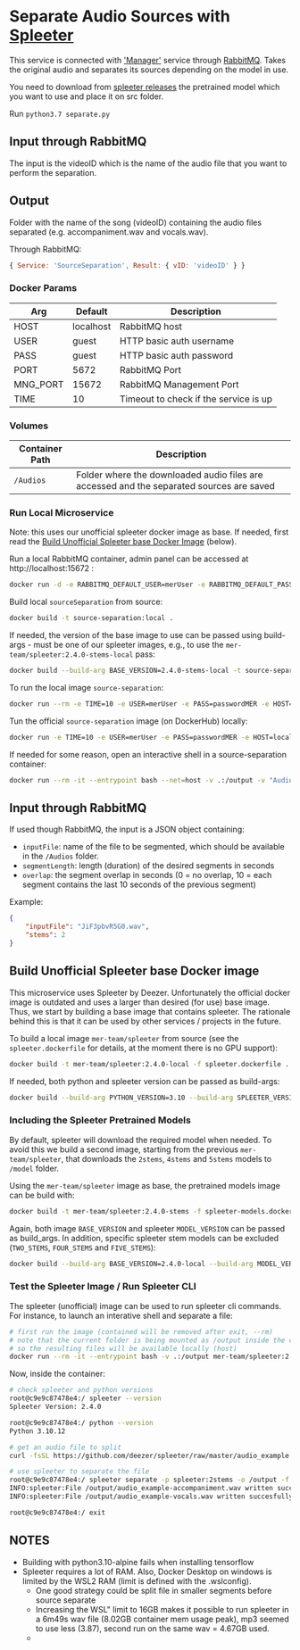 # Separate Audio Sources with [Spleeter](https://github.com/deezer/spleeter)

This service is connected with ['Manager'](https://github.com/mer-team/Tests/blob/rabbit-manager/Manager/manager.js) service through [RabbitMQ](https://www.rabbitmq.com/). Takes the original audio and separates its sources depending on the model in use.

You need to download from [spleeter releases](https://github.com/deezer/spleeter/releases/tag/v1.4.0) the pretrained model which you want to use and place it on src folder.

Run `python3.7 separate.py`

## Input through RabbitMQ

The input is the videoID which is the name of the audio file that you want to perform the separation.

## Output
Folder with the name of the song (videoID) containing the audio files separated (e.g. accompaniment.wav and vocals.wav).

Through RabbitMQ:
```javascript
{ Service: 'SourceSeparation', Result: { vID: 'videoID' } }

```

### Docker Params
| Arg | Default | Description |
| --- | --- | --- |
| HOST | localhost | RabbitMQ host |
| USER | guest | HTTP basic auth username  |
| PASS | guest | HTTP basic auth password |
| PORT | 5672 | RabbitMQ Port |
| MNG_PORT | 15672 | RabbitMQ Management Port |
| TIME | 10 | Timeout to check if the service is up |

### Volumes
| Container Path | Description |
| --- | --- |
| `/Audios` | Folder where the downloaded audio files are accessed and the separated sources are saved |

### Run Local Microservice

Note: this uses our unofficial spleeter docker image as base. If needed, first read the [Build Unofficial Spleeter base Docker Image](#spleeter) (below).

Run a local RabbitMQ container, admin panel can be accessed at http://localhost:15672 :
```bash
docker run -d -e RABBITMQ_DEFAULT_USER=merUser -e RABBITMQ_DEFAULT_PASS=passwordMER -p 15672:15672 -p 5672:5672 rabbitmq:3-management-alpine
```

Build local `sourceSeparation` from source:
```bash
docker build -t source-separation:local .
```

If needed, the version of the base image to use can be passed using build-args - must be one of our spleeter images, e.g., to use the `mer-team/spleeter:2.4.0-stems-local` pass:
```bash
docker build --build-arg BASE_VERSION=2.4.0-stems-local -t source-separation:local .
```

To run the local image `source-separation`:
```bash
docker run --rm -e TIME=10 -e USER=merUser -e PASS=passwordMER -e HOST=127.0.0.1 -e PORT=5672 -e MNG_PORT=15672 --net=host -v "Audios:/Audios" source-separation:local
```

Tun the official `source-separation` image (on DockerHub) locally:
```bash
docker run -e TIME=10 -e USER=merUser -e PASS=passwordMER -e HOST=localhost -e MNG_PORT=15672 --net=host -v "<Local DIR>:/Audios" merteam/source-separation:latest
```

If needed for some reason, open an interactive shell in a source-separation container:
```bash
docker run --rm -it --entrypoint bash --net=host -v .:/output -v "Audios:/Audios" -e USER=merUser -e PASS=passwordMER source-separation:local
```

## Input through RabbitMQ
If used though RabbitMQ, the input is a JSON object containing:
* `inputFile`: name of the file to be segmented, which should be available in the `/Audios` folder.
* `segmentLength`: length (duration) of the desired segments in seconds
* `overlap`: the segment overlap in seconds (0 = no overlap, 10 = each segment contains the last 10 seconds of the previous segment)

Example:
```json
{
	"inputFile": "JiF3pbvR5G0.wav",
	"stems": 2
}
```

## Build Unofficial Spleeter base Docker image <a id="spleeter"></a>

This microservice uses Spleeter by Deezer. Unfortunately the official docker image is outdated and uses a larger than desired (for use) base image. Thus, we start by building a base image that contains spleeter. The rationale behind this is that it can be used by other services / projects in the future.

To build a local image `mer-team/spleeter` from source (see the `spleeter.dockerfile` for details, at the moment there is no GPU support):
```bash
docker build -t mer-team/spleeter:2.4.0-local -f spleeter.dockerfile .
```

If needed, both python and spleeter version can be passed as build-args:
```bash
docker build --build-arg PYTHON_VERSION=3.10 --build-arg SPLEETER_VERSION=2.4.0 -t mer-team/spleeter:2.4.0-local -f spleeter.dockerfile .
```

### Including the Spleeter Pretrained Models

By default, spleeter will download the required model when needed. To avoid this we build a second image, starting from the previous `mer-team/spleeter`, that downloads the `2stems`, `4stems` and `5stems` models to `/model` folder.

Using the `mer-team/spleeter` image as base, the pretrained models image can be build with:
```bash
docker build -t mer-team/spleeter:2.4.0-stems -f spleeter-models.dockerfile .
```

Again, both image  `BASE_VERSION` and spleeter `MODEL_VERSION` can be passed as build_args. In addition, specific spleeter stem models can be excluded (`TWO_STEMS`, `FOUR_STEMS` and `FIVE_STEMS`):
```bash
docker build --build-arg BASE_VERSION=2.4.0-local --build-arg MODEL_VERSION=1.4.0 --build-arg FIVE_STEMS=false -t mer-team/spleeter:2.4.0-stems-local -f spleeter-models.dockerfile .
```

### Test the Spleeter Image / Run Spleeter CLI

The spleeter (unofficial) image can be used to run spleeter cli commands. For instance, to launch an interative shell and separate a file:

```bash
# first run the image (contained will be removed after exit, --rm)
# note that the current folder is being mounted as /output inside the container
# so the resulting files will be available locally (host)
docker run --rm -it --entrypoint bash -v .:/output mer-team/spleeter:2.4.0-stems-local
```
Now, inside the container:
```bash
# check spleeter and python versions
root@c9e9c87478e4:/ spleeter --version
Spleeter Version: 2.4.0

root@c9e9c87478e4:/ python --version
Python 3.10.12

# get an audio file to split
curl -fsSL https://github.com/deezer/spleeter/raw/master/audio_example.mp3 -o audio_example.mp3

# use spleeter to separate the file
root@c9e9c87478e4:/ spleeter separate -p spleeter:2stems -o /output -f {filename}-{instrument}.{codec} audio_example.mp3
INFO:spleeter:File /output/audio_example-accompaniment.wav written succesfully
INFO:spleeter:File /output/audio_example-vocals.wav written succesfully

root@c9e9c87478e4:/ exit
```

## NOTES

* Building with python3.10-alpine fails when installing tensorflow
* Spleeter requires a lot of RAM. Also, Docker Desktop on windows is limited by the WSL2 RAM (limit is defined with the .wslconfig).
    * One good strategy could be split file in smaller segments before source separate
	* Increasing the WSL" limit to 16GB makes it possible to run spleeter in a 6m49s wav file (8.02GB container mem usage peak), mp3 seemed to use less (3.87), second run on the same wav = 4.67GB used.
	* 